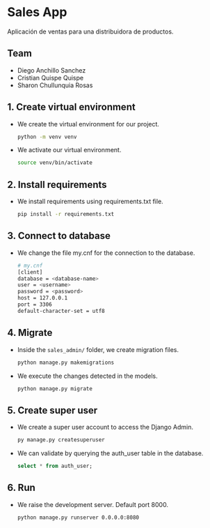 # Sales App 

Aplicación de ventas para una distribuidora de productos.

## Team

- Diego Anchillo Sanchez
- Cristian Quispe Quispe
- Sharon Chullunquia Rosas

## 1. Create virtual environment

* We create the virtual environment for our project.

  ```bash 
  python -m venv venv
  ````
* We activate our virtual environment.

  ```bash
  source venv/bin/activate
  ````
## 2. Install requirements

* We install requirements using requirements.txt file.

  ```bash
  pip install -r requirements.txt
  ````

## 3. Connect to database

* We change the file my.cnf for the connection to the database.

  ```bash
  # my.cnf
  [client]
  database = <database-name>
  user = <username>
  password = <password>
  host = 127.0.0.1
  port = 3306
  default-character-set = utf8
  ````
## 4. Migrate

* Inside the `sales_admin/` folder, we create migration files.

  ```bash
  python manage.py makemigrations
  ````
* We execute the changes detected in the models.

  ```bash
  python manage.py migrate
  ````
## 5. Create super user

* We create a super user account to access the Django Admin.

   ```bash
   py manage.py createsuperuser
   ````
* We can validate by querying the auth_user table in the database.

  ```sql
  select * from auth_user;
  ````
## 6. Run

* We raise the development server. Default port 8000.

  ```bash
  python manage.py runserver 0.0.0.0:8080
  ````
